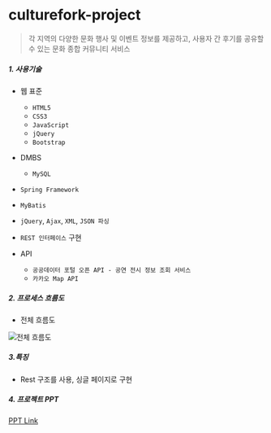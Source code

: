 # culturefork-project

> 각 지역의 다양한 문화 행사 및 이벤트 정보를 제공하고, 사용자 간 후기를 공유할 수 있는 문화 종합 커뮤니티 서비스


##### 1. 사용기술

* 웹 표준
  * `HTML5`
  * `CSS3`
  * `JavaScript`
  * `jQuery`
  * `Bootstrap`

* DMBS
  * `MySQL`
* `Spring Framework`
* `MyBatis`
* `jQuery`, `Ajax`, `XML`, `JSON 파싱`
* `REST 인터페이스` 구현

* API
  * `공공데이터 포털 오픈 API - 공연 전시 정보 조회 서비스`
  * `카카오 Map API`


##### 2. 프로세스 흐름도

* 전체 흐름도 

![전체 흐름도](https://user-images.githubusercontent.com/51072198/69434003-148d4900-0d80-11ea-9ac5-e73c3c9d5da7.png)



##### 3.특징

* Rest 구조를 사용, 싱글 페이지로 구현



##### 4. 프로젝트 PPT

[PPT Link]( https://docs.google.com/presentation/d/1YKKqEB6x2gkDbe1JYjMZxorp-mmPLemaE0p-gkIBSwM/edit?usp=sharing )
